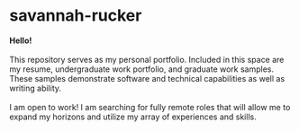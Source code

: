 # savannah-rucker
<strong>Hello!</strong>
<br></br>
This repository serves as my personal portfolio. Included in this space are my resume, undergraduate work portfolio, and graduate work samples. 
These samples demonstrate software and technical capabilities as well as writing ability.
<br></br>
I am open to work! I am searching for fully remote roles that will allow me to expand my horizons and utilize my array of experiences and skills.
